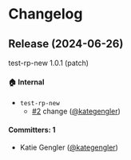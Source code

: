 # Changelog

## Release (2024-06-26)

test-rp-new 1.0.1 (patch)

#### :house: Internal
* `test-rp-new`
  * [#2](https://github.com/kategengler/test-rp-new/pull/2) change ([@kategengler](https://github.com/kategengler))

#### Committers: 1
- Katie Gengler ([@kategengler](https://github.com/kategengler))
